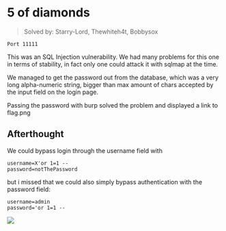 # 5 of diamonds

> Solved by: Starry-Lord, Thewhiteh4t, Bobbysox

```
Port 11111
```

This was an SQL Injection vulnerability. We had many problems for this one in terms of stability, in fact only one could attack it with sqlmap at the time.

We managed to get the password out from the database, which was a very long alpha-numeric string, bigger than max amount of chars accepted by the input field on the login page.

Passing the password with burp solved the problem and displayed a link to flag.png

## Afterthought

We could bypass login through the username field with 

```
username=X'or 1=1 --
password=notThePassword
```

but i missed that we could also simply bypass authentication with the password field:

```
username=admin
password='or 1=1 --
```

![](https://i.imgur.com/PHMf8sD.png)